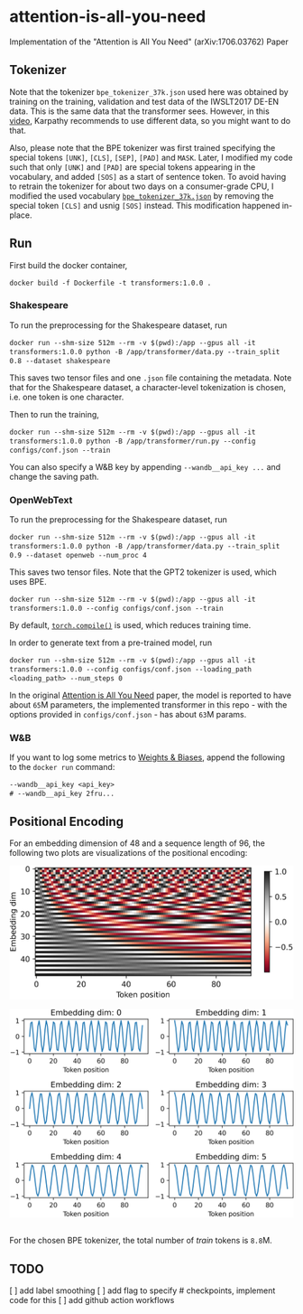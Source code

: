 # attention-is-all-you-need
Implementation of the "Attention is All You Need" (arXiv:1706.03762) Paper

## Tokenizer
Note that the tokenizer `bpe_tokenizer_37k.json` used here was obtained by training on the training, validation and test data of the IWSLT2017 DE-EN data. This is the same data that the transformer sees. However, in this [video](https://www.youtube.com/watch?v=zduSFxRajkE), Karpathy recommends to use different data, so you might want to do that.

Also, please note that the BPE tokenizer was first trained specifying the special tokens `[UNK]`, `[CLS]`, `[SEP]`, `[PAD]` and `MASK`. Later, I modified my code such that only `[UNK]` and `[PAD]` are special tokens appearing in the vocabulary, and added `[SOS]` as a start of sentence token. To avoid having to retrain the tokenizer for about two days on a consumer-grade CPU, I modified the used vocabulary [`bpe_tokenizer_37k.json`](transformer/bpe_tokenizer_37k.json) by removing the special token `[CLS]` and usnig `[SOS]` instead. This modification happened in-place.

## Run
First build the docker container,
```
docker build -f Dockerfile -t transformers:1.0.0 .
```
### Shakespeare
To run the preprocessing for the Shakespeare dataset, run
```
docker run --shm-size 512m --rm -v $(pwd):/app --gpus all -it transformers:1.0.0 python -B /app/transformer/data.py --train_split 0.8 --dataset shakespeare
```
This saves two tensor files and one `.json` file containing the metadata. Note that for the Shakespeare dataset, a character-level tokenization is chosen, i.e. one token is one character.

Then to run the training,
```
docker run --shm-size 512m --rm -v $(pwd):/app --gpus all -it transformers:1.0.0 python -B /app/transformer/run.py --config configs/conf.json --train
```
You can also specify a W&B key by appending `--wandb__api_key ...` and change the saving path.

### OpenWebText
To run the preprocessing for the Shakespeare dataset, run
```
docker run --shm-size 512m --rm -v $(pwd):/app --gpus all -it transformers:1.0.0 python -B /app/transformer/data.py --train_split 0.9 --dataset openweb --num_proc 4
```
This saves two tensor files. Note that the GPT2 tokenizer is used, which uses BPE.
```
docker run --shm-size 512m --rm -v $(pwd):/app --gpus all -it transformers:1.0.0 --config configs/conf.json --train
```
By default, [`torch.compile()`](https://pytorch.org/docs/stable/generated/torch.compile.html) is used, which reduces training time.

In order to generate text from a pre-trained model, run
```
docker run --shm-size 512m --rm -v $(pwd):/app --gpus all -it transformers:1.0.0 --config configs/conf.json --loading_path <loading_path> --num_steps 0
```

In the original [Attention is All You Need](http://arxiv.org/abs/1706.03762) paper, the model is reported to have about `65`M parameters, the implemented transformer in this repo - with the options provided in `configs/conf.json` - has about `63`M params.

### W&B
If you want to log some metrics to [Weights & Biases](https://wandb.ai/), append the following to the `docker run` command:
```
--wandb__api_key <api_key>
# --wandb__api_key 2fru...
```

## Positional Encoding
For an embedding dimension of $48$ and a sequence length of $96$, the following two plots are visualizations of the positional encoding:

<div style="display: flex; justify-content: center;">
    <img src="visualiz/positional_encoding_all_embedding_dims.png" alt="Description" width="600"/>
</div>
<br>

<div style="display: flex; justify-content: center;">
    <img src="visualiz/positional_encoding_few_embedding_dims.png" alt="Description" width="600"/>
</div>
<br>


For the chosen BPE tokenizer, the total number of *train* tokens is `8.8`M.

## TODO
[ ] add label smoothing
[ ] add flag to specify # checkpoints, implement code for this
[ ] add github action workflows
